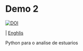 # Demo 2

<a href="https://zenodo.org/badge/latestdoi/235808225"><img src="https://zenodo.org/badge/235808225.svg" alt="DOI"></a>

| [Enghlis](./README.md)


Python para o analise de estuarios